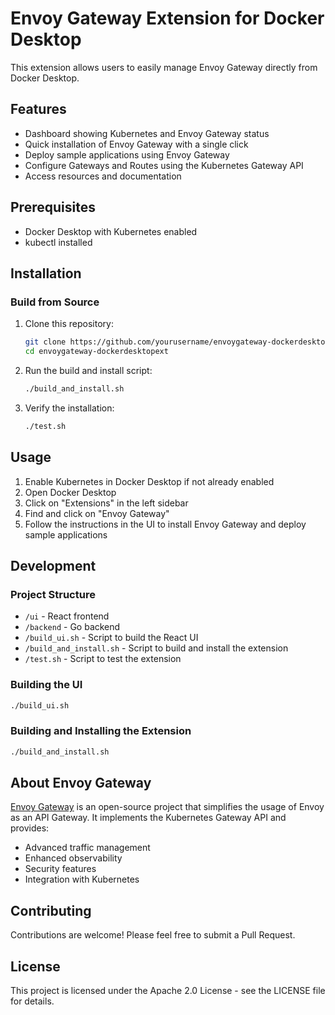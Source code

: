 # Envoy Gateway Extension for Docker Desktop

This extension allows users to easily manage Envoy Gateway directly from Docker Desktop.

## Features

- Dashboard showing Kubernetes and Envoy Gateway status
- Quick installation of Envoy Gateway with a single click
- Deploy sample applications using Envoy Gateway
- Configure Gateways and Routes using the Kubernetes Gateway API
- Access resources and documentation

## Prerequisites

- Docker Desktop with Kubernetes enabled
- kubectl installed

## Installation

### Build from Source

1. Clone this repository:
   ```bash
   git clone https://github.com/yourusername/envoygateway-dockerdesktopext.git
   cd envoygateway-dockerdesktopext
   ```

2. Run the build and install script:
   ```bash
   ./build_and_install.sh
   ```

3. Verify the installation:
   ```bash
   ./test.sh
   ```

## Usage

1. Enable Kubernetes in Docker Desktop if not already enabled
2. Open Docker Desktop
3. Click on "Extensions" in the left sidebar
4. Find and click on "Envoy Gateway"
5. Follow the instructions in the UI to install Envoy Gateway and deploy sample applications

## Development

### Project Structure

- `/ui` - React frontend
- `/backend` - Go backend
- `/build_ui.sh` - Script to build the React UI
- `/build_and_install.sh` - Script to build and install the extension
- `/test.sh` - Script to test the extension

### Building the UI

```bash
./build_ui.sh
```

### Building and Installing the Extension

```bash
./build_and_install.sh
```

## About Envoy Gateway

[Envoy Gateway](https://gateway.envoyproxy.io/) is an open-source project that simplifies the usage of Envoy as an API Gateway. It implements the Kubernetes Gateway API and provides:

- Advanced traffic management
- Enhanced observability
- Security features
- Integration with Kubernetes

## Contributing

Contributions are welcome! Please feel free to submit a Pull Request.

## License

This project is licensed under the Apache 2.0 License - see the LICENSE file for details.
